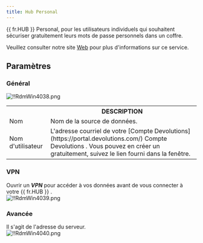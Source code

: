 ```yaml
---
title: Hub Personal
---
```

{{ fr.HUB }} Personal, pour les utilisateurs individuels qui souhaitent sécuriser gratuitement leurs mots de passe personnels dans un coffre.  

Veuillez consulter notre site [Web](https://devolutions.net/password-hub/fr/personal) pour plus d&apos;informations sur ce service. 

## Paramètres 

### Général 

![!!RdmWin4038.png](/img/fr/rdm/windows/RdmWin4038.png) 

<table>
	<tr>
		<th
OPTION 
		</th>
		<th>
DESCRIPTION 
		</th>
	</tr>
	<tr>
		<td>
Nom 
		</td>
		<td>
Nom de la source de données. 
		</td>
	</tr>
	<tr>
		<td>
Nom d&apos;utilisateur 
		</td>
		<td>
L&apos;adresse courriel de votre [Compte Devolutions](https://portal.devolutions.com/) Compte Devolutions . Vous pouvez en créer un gratuitement, suivez le lien fourni dans la fenêtre. 
		</td>
	</tr>
</table>

### VPN 

Ouvrir un ***VPN*** pour accéder à vos données avant de vous connecter à votre {{ fr.HUB }} .  
![!!RdmWin4039.png](/img/fr/rdm/windows/RdmWin4039.png) 

### Avancée 

Il s&apos;agit de l&apos;adresse du serveur.  
![!!RdmWin4040.png](/img/fr/rdm/windows/RdmWin4040.png) 

